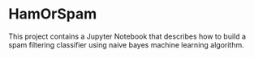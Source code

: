 # HamOrSpam
This project contains a Jupyter Notebook that describes how to build a spam filtering classifier using naive bayes machine learning algorithm.
